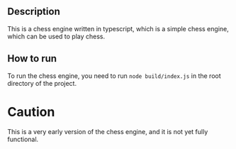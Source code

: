 ## Description

This is a chess engine written in typescript, which is a simple chess engine, which can be used to play chess.

## How to run

To run the chess engine, you need to run `node build/index.js` in the root directory of the project.

# Caution

This is a very early version of the chess engine, and it is not yet fully functional.
